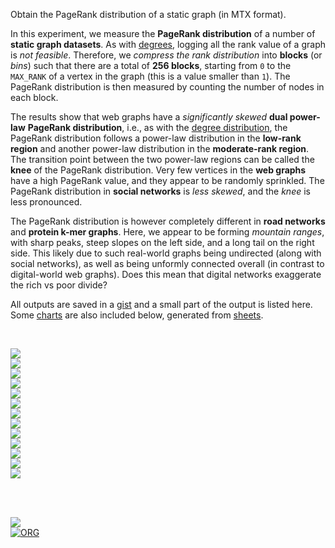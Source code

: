 Obtain the PageRank distribution of a static graph (in MTX format).

In this experiment, we measure the **PageRank distribution** of a number of
**static graph datasets**. As with [degrees], logging all the rank value of a
graph is *not* *feasible*. Therefore, we *compress the rank distribution* into
**blocks** (or *bins*) such that there are a total of **256 blocks**, starting
from `0` to the `MAX_RANK` of a vertex in the graph (this is a value smaller
than `1`). The PageRank distribution is then measured by counting the number of
nodes in each block.

The results show that web graphs have a *significantly skewed* **dual power-law**
**PageRank distribution**, i.e., as with the [degree distribution][degrees],
the PageRank distribution follows a power-law distribution in the **low-rank**
**region** and another power-law distribution in the **moderate-rank region**. The
transition point between the two power-law regions can be called the **knee** of
the PageRank distribution. Very few vertices in the **web graphs** have a high
PageRank value, and they appear to be randomly sprinkled. The PageRank distribution
in **social networks** is *less skewed*, and the *knee* is less pronounced.

The PageRank distribution is however completely different in **road networks**
and **protein k-mer graphs**. Here, we appear to be forming *mountain ranges*,
with sharp peaks, steep slopes on the left side, and a long tail on the right
side. This likely due to such real-world graphs being undirected (along with
social networks), as well as being unformly connected overall (in contrast to
digital-world web graphs). Does this mean that digital networks exaggerate the
rich vs poor divide?

All outputs are saved in a [gist] and a small part of the output is listed here.
Some [charts] are also included below, generated from [sheets].

<br>

[![](https://i.imgur.com/MsGBTkF.png)][sheets]<br>
[![](https://i.imgur.com/jkI5Zeg.png)][sheets]<br>
[![](https://i.imgur.com/hl6csda.png)][sheets]<br>
[![](https://i.imgur.com/hmck1xe.png)][sheets]<br>
[![](https://i.imgur.com/Aok44N1.png)][sheets]<br>
[![](https://i.imgur.com/pPF8Y5n.png)][sheets]<br>
[![](https://i.imgur.com/LB1xXQj.png)][sheets]<br>
[![](https://i.imgur.com/6USeZG5.png)][sheets]<br>
[![](https://i.imgur.com/f6GfbaB.png)][sheets]<br>
[![](https://i.imgur.com/7C2EoQo.png)][sheets]<br>
[![](https://i.imgur.com/dUNsVCW.png)][sheets]<br>
[![](https://i.imgur.com/s9GwmlC.png)][sheets]<br>
[![](https://i.imgur.com/n1PENht.png)][sheets]<br>

<br>
<br>


[![](https://img.youtube.com/vi/E8WaFvwtphY/maxresdefault.jpg)](https://www.youtube.com/watch?v=E8WaFvwtphY)<br>
[![ORG](https://img.shields.io/badge/org-puzzlef-green?logo=Org)](https://puzzlef.github.io)


[degrees]: https://github.com/puzzlef/graph-degree-distribution
[gist]: https://gist.github.com/wolfram77/aba4755b75b46313ffe75c225fbdae2b
[charts]: https://imgur.com/a/CHc6wKM
[sheets]: https://docs.google.com/spreadsheets/d/1ybRyxH5-87FqEvKgA6N9jf8lwjMHKtw7rWvLbQ_77mc/edit?usp=sharing
